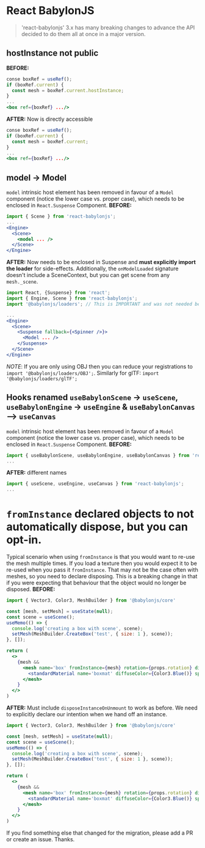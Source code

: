 # React BabylonJS

> 'react-babylonjs' 3.x has many breaking changes to advance the API decided to do them all at once in a major version.

## hostInstance not public
**BEFORE:**
```jsx
conse boxRef = useRef();
if (boxRef.current) {
  const mesh = boxRef.current.hostInstance;
}
...
<box ref={boxRef} .../>
```

**AFTER:** Now is directly accessible
```jsx
conse boxRef = useRef();
if (boxRef.current) {
  const mesh = boxRef.current;
}
...
<box ref={boxRef} .../>
```


## model -> Model
`model` intrinsic host element has been removed in favour of a `Model` component (notice the lower case vs. proper case), which needs to be enclosed in `React.Suspense` Component.
**BEFORE:**
```jsx
import { Scene } from 'react-babylonjs';
...
<Engine>
  <Scene>
    <model ... />
  </Scene>
</Engine>
```

**AFTER:** Now needs to be enclosed in Suspense and **must explicitly import the loader** for side-effects.  Additionally, the `onModelLoaded` signature doesn't include a SceneContext, but you can get scene from any `mesh._scene`.
```jsx
import React, {Suspense} from 'react';
import { Engine, Scene } from 'react-babylonjs';
import '@babylonjs/loaders'; // This is IMPORTANT and was not needed before!!

...
<Engine>
  <Scene>
    <Suspense fallback={<Spinner />}>
      <Model ... />
    </Suspense>
  </Scene>
</Engine>
```

*NOTE*: If you are only using OBJ then you can reduce your registrations to `import '@babylonjs/loaders/OBJ';`.  Similarly for glTF: `import '@babylonjs/loaders/glTF';`
## Hooks renamed `useBabylonScene` -> `useScene`, `useBabylonEngine` -> `useEngine` & `useBabylonCanvas` --> `useCanvas`
`model` intrinsic host element has been removed in favour of a `Model` component (notice the lower case vs. proper case), which needs to be enclosed in `React.Suspense` Component.
**BEFORE:**
```jsx
import { useBabylonScene, useBabylonEngine, useBabylonCanvas } from 'react-babylonjs';
...
```

**AFTER:** different names
```jsx
import { useScene, useEngine, useCanvas } from 'react-babylonjs';
...
```

# `fromInstance` declared objects to not automatically dispose, but you can opt-in.
Typical scenario when using `fromInstance` is that you would want to re-use the mesh multiple times.  If you load a texture then you would expect it to be re-used when you pass it `fromInstance`.  That may not be the case often with meshes, so you need to declare disposing.  This is a breaking change in that if you were expecting that behaviour that the object would no longer be disposed.
**BEFORE:**
```jsx
import { Vector3, Color3, MeshBuilder } from '@babylonjs/core'

const [mesh, setMesh] = useState(null);
const scene = useScene();
useMemo(() => {
  console.log('creating a box with scene', scene);
  setMesh(MeshBuilder.CreateBox('test', { size: 1 }, scene));
}, []);

return (
  <>
    {mesh &&
      <mesh name='box' fromInstance={mesh} rotation={props.rotation} disposeInstanceOnUnmount>
        <standardMaterial name='boxmat' diffuseColor={Color3.Blue()} specularColor={Color3.Black()} />
      </mesh>
    }
  </>
)
```

**AFTER:** Must include `disposeInstanceOnUnmount` to work as before.  We need to explicitly declare our intention when we hand off an instance.
```jsx
import { Vector3, Color3, MeshBuilder } from '@babylonjs/core'

const [mesh, setMesh] = useState(null);
const scene = useScene();
useMemo(() => {
  console.log('creating a box with scene', scene);
  setMesh(MeshBuilder.CreateBox('test', { size: 1 }, scene));
}, []);

return (
  <>
    {mesh &&
      <mesh name='box' fromInstance={mesh} rotation={props.rotation} disposeInstanceOnUnmount>
        <standardMaterial name='boxmat' diffuseColor={Color3.Blue()} specularColor={Color3.Black()} />
      </mesh>
    }
  </>
)
```

If you find something else that changed for the migration, please add a PR or create an issue.  Thanks.